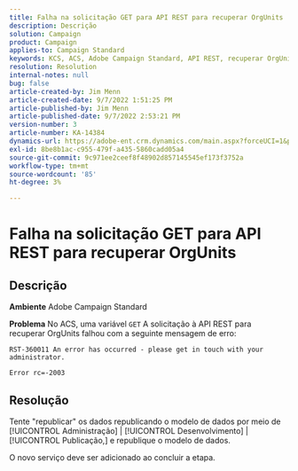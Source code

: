 ```yaml
---
title: Falha na solicitação GET para API REST para recuperar OrgUnits
description: Descrição
solution: Campaign
product: Campaign
applies-to: Campaign Standard
keywords: KCS, ACS, Adobe Campaign Standard, API REST, recuperar OrgUnits, falhar, republicar, modelo de dados
resolution: Resolution
internal-notes: null
bug: false
article-created-by: Jim Menn
article-created-date: 9/7/2022 1:51:25 PM
article-published-by: Jim Menn
article-published-date: 9/7/2022 2:53:21 PM
version-number: 3
article-number: KA-14384
dynamics-url: https://adobe-ent.crm.dynamics.com/main.aspx?forceUCI=1&pagetype=entityrecord&etn=knowledgearticle&id=f6147927-b42e-ed11-9db1-0022480866ad
exl-id: 8be8b1ac-c955-479f-a435-5860cadd05a4
source-git-commit: 9c971ee2ceef8f48902d857145545ef173f3752a
workflow-type: tm+mt
source-wordcount: '85'
ht-degree: 3%

---
```


# Falha na solicitação GET para API REST para recuperar OrgUnits

## Descrição


<b>Ambiente</b>
Adobe Campaign Standard

<b>Problema</b>
No ACS, uma variável `GET` A solicitação à API REST para recuperar OrgUnits falhou com a seguinte mensagem de erro:


```
RST-360011 An error has occurred - please get in touch with your administrator.

Error rc=-2003
```



## Resolução


Tente &quot;republicar&quot; os dados republicando o modelo de dados por meio de [!UICONTROL Administração] | [!UICONTROL Desenvolvimento] | [!UICONTROL Publicação,] e republique o modelo de dados.

O novo serviço deve ser adicionado ao concluir a etapa.
